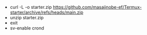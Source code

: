 - curl -L -o starter.zip https://github.com/masajinobe-ef/Termux-starter/archive/refs/heads/main.zip
- unzip starter.zip
- exit
- sv-enable crond
